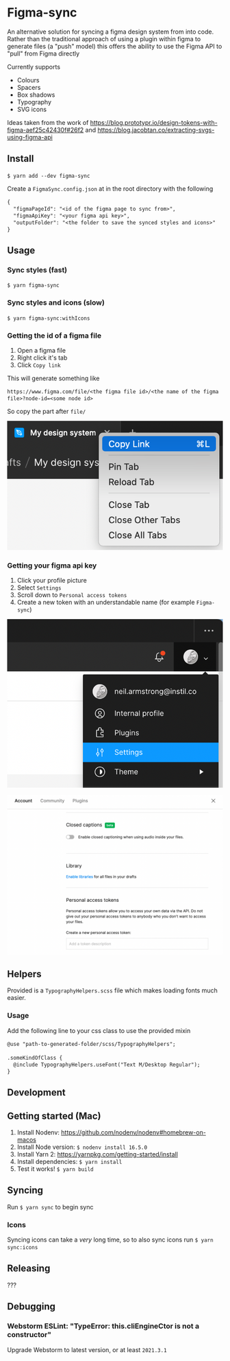 # Figma-sync

An alternative solution for syncing a figma design system from into code. Rather than the traditional approach of using a plugin within figma to generate files (a "push" model) this offers the ability to use the Figma API to "pull" from Figma directly

Currently supports
- Colours
- Spacers
- Box shadows
- Typography
- SVG icons

Ideas taken from the work of
https://blog.prototypr.io/design-tokens-with-figma-aef25c42430f#26f2
and
https://blog.jacobtan.co/extracting-svgs-using-figma-api

## Install
`$ yarn add --dev figma-sync`

Create a `FigmaSync.config.json` at in the root directory with the following
```
{
  "figmaPageId": "<id of the figma page to sync from>",
  "figmaApiKey": "<your figma api key>",
  "outputFolder": "<the folder to save the synced styles and icons>"
}
```

## Usage

### Sync styles (fast)
`$ yarn figma-sync`

### Sync styles and icons (slow)
`$ yarn figma-sync:withIcons`

### Getting the id of a figma file
1. Open a figma file
2. Right click it's tab
3. Click `Copy link`

This will generate something like
```
https://www.figma.com/file/<the figma file id>/<the name of the figma file>?node-id=<some node id>
```
So copy the part after `file/`

![](readme-assets/copy-id.png)

### Getting your figma api key
1. Click your profile picture
2. Select `Settings`
3. Scroll down to `Personal access tokens`
4. Create a new token with an understandable name (for example `Figma-sync`)

![](readme-assets/settings.png)

![](readme-assets/create-token.png)

## Helpers
Provided is a `TypographyHelpers.scss` file which makes loading fonts much easier. 

### Usage

Add the following line to your css class to use the provided mixin
```
@use "path-to-generated-folder/scss/TypographyHelpers";

.someKindOfClass {
  @include TypographyHelpers.useFont("Text M/Desktop Regular");
}
```

## Development

## Getting started (Mac)
1. Install Nodenv: https://github.com/nodenv/nodenv#homebrew-on-macos
2. Install Node version: `$ nodenv install 16.5.0`
3. Install Yarn 2: https://yarnpkg.com/getting-started/install
4. Install dependencies: `$ yarn install`
5. Test it works! `$ yarn build`

## Syncing
Run `$ yarn sync` to begin sync

### Icons
Syncing icons can take a _very_ long time, so to also sync icons run `$ yarn sync:icons`

## Releasing
???

## Debugging

### Webstorm ESLint: "TypeError: this.cliEngineCtor is not a constructor"
Upgrade Webstorm to latest version, or at least `2021.3.1`
